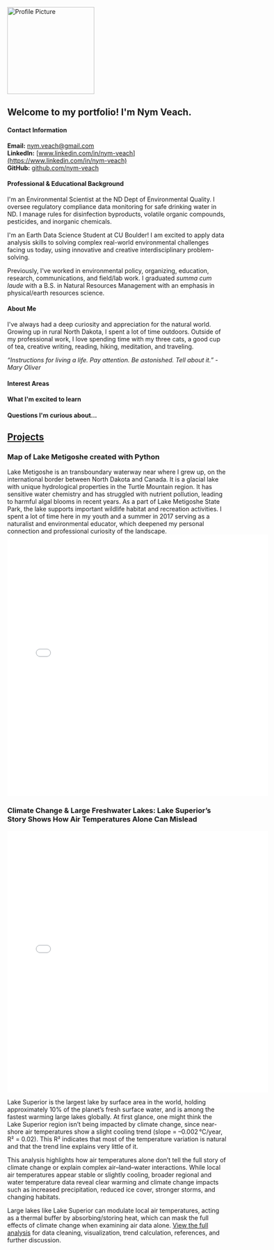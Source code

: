 <img 
  src="img/Profile-Picture-Nym1.jpg" 
  alt="Profile Picture" width="200">

## **Welcome to my portfolio! I'm Nym Veach.**

#### Contact Information
**Email:** [nym.veach@gmail.com](mailto:nym.veach@gmail.com)  
**LinkedIn:** [www.linkedin.com/in/nym-veach](https://www.linkedin.com/in/nym-veach)  
**GitHub:** [github.com/nym-veach](https://github.com/nym-veach)

#### Professional & Educational Background
I'm an Environmental Scientist at the ND Dept of Environmental Quality. I oversee regulatory compliance data monitoring for safe drinking water in ND. I manage rules for disinfection byproducts, volatile organic compounds, pesticides, and inorganic chemicals. 

I'm an Earth Data Science Student at CU Boulder! I am excited to apply data analysis skills to solving complex real-world environmental challenges facing us today, using innovative and creative interdisciplinary problem-solving.

Previously, I've worked in environmental policy, organizing, education, research, communications, and field/lab work. I graduated *summa cum laude* with a B.S. in Natural Resources Management with an emphasis in physical/earth resources science.

#### About Me
I've always had a deep curiosity and appreciation for the natural world. Growing up in rural North Dakota, I spent a lot of time outdoors. Outside of my professional work, I love spending time with my three cats, a good cup of tea, creative writing, reading, hiking, meditation, and traveling.

*“Instructions for living a life. Pay attention. Be astonished. Tell about it.” -Mary Oliver*

#### Interest Areas
#### What I'm excited to learn
#### Questions I'm curious about...

## <u> Projects </u>

### **Map of Lake Metigoshe created with Python**
Lake Metigoshe is an transboundary waterway near where I grew up, on the international border between North Dakota and Canada. It is a glacial lake with unique hydrological properties in the Turtle Mountain region. It has sensitive water chemistry and has struggled with nutrient pollution, leading to harmful algal blooms in recent years. As a part of Lake Metigoshe State Park, the lake supports important wildlife habitat and recreation activities. I spent a lot of time here in my youth and a summer in 2017 serving as a naturalist and environmental educator, which deepened my personal connection and professional curiosity of the landscape.
<embed 
  type="text/html" 
  src="img/lakemetigoshe.html" 
  width="600" height="600">

### Climate Change & Large Freshwater Lakes: Lake Superior’s Story Shows How Air Temperatures Alone Can Mislead
<embed 
  type="text/html" 
  src="img/lake-superior-temp-interactive.html" 
  width="600" height="600">

Lake Superior is the largest lake by surface area in the world, holding approximately 10% of the planet’s fresh surface water, and is among the fastest warming large lakes globally. At first glance, one might think the Lake Superior region isn’t being impacted by climate change, since near-shore air temperatures show a slight cooling trend (slope = –0.002 °C/year, R² = 0.02). This R² indicates that most of the temperature variation is natural and that the trend line explains very little of it.

This analysis highlights how air temperatures alone don’t tell the full story of climate change or explain complex air–land–water interactions. While local air temperatures appear stable or slightly cooling, broader regional and water temperature data reveal clear warming and climate change impacts such as increased precipitation, reduced ice cover, stronger storms, and changing habitats.

Large lakes like Lake Superior can modulate local air temperatures, acting as a thermal buffer by absorbing/storing heat, which can mask the full effects of climate change when examining air data alone. [View the full analysis](https://nym-veach.github.io/portfolio_posts/01-lake-superior-shoreline-climate-change.html) for data cleaning, visualization, trend calculation, references, and further discussion.
